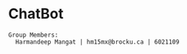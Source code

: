 # ChatBot
~~~
Group Members:
  Harmandeep Mangat | hm15mx@brocku.ca | 6021109
  
  
  
  
  
  
  
 
~~~
